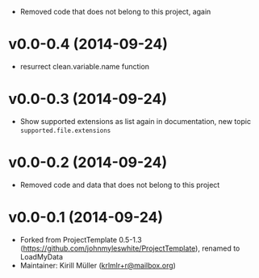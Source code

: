 * Removed code that does not belong to this project, again

v0.0-0.4 (2014-09-24)
===

* resurrect clean.variable.name function

v0.0-0.3 (2014-09-24)
===

* Show supported extensions as list again in documentation, new topic
  `supported.file.extensions`

v0.0-0.2 (2014-09-24)
===

* Removed code and data that does not belong to this project

v0.0-0.1 (2014-09-24)
===

* Forked from ProjectTemplate 0.5-1.3
  (https://github.com/johnmyleswhite/ProjectTemplate), renamed to LoadMyData
* Maintainer: Kirill Müller (krlmlr+r@mailbox.org)
